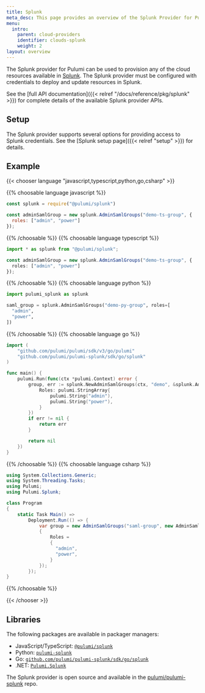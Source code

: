 ```yaml
---
title: Splunk
meta_desc: This page provides an overview of the Splunk Provider for Pulumi.
menu:
  intro:
    parent: cloud-providers
    identifier: clouds-splunk
    weight: 2
layout: overview
---
```


The Splunk provider for Pulumi can be used to provision any of the cloud resources available in [Splunk](https://www.splunk.com/).
The Splunk provider must be configured with credentials to deploy and update resources in Splunk.

See the [full API documentation]({{< relref "/docs/reference/pkg/splunk" >}}) for complete details of the available Splunk provider APIs.

## Setup

The Splunk provider supports several options for providing access to Splunk credentials.  See the [Splunk setup page]({{< relref "setup" >}}) for details.

## Example

{{< chooser language "javascript,typescript,python,go,csharp" >}}

{{% choosable language javascript %}}

```javascript
const splunk = require("@pulumi/splunk")

const adminSamlGroup = new splunk.AdminSamlGroups("demo-ts-group", {
  roles: ["admin", "power"]
});
```

{{% /choosable %}}
{{% choosable language typescript %}}

```typescript
import * as splunk from "@pulumi/splunk";

const adminSamlGroup = new splunk.AdminSamlGroups("demo-ts-group", {
  roles: ["admin", "power"]
});

```

{{% /choosable %}}
{{% choosable language python %}}

```python
import pulumi_splunk as splunk

saml_group = splunk.AdminSamlGroups("demo-py-group", roles=[
  "admin",
  "power",
])
```

{{% /choosable %}}
{{% choosable language go %}}

```go
import (
	"github.com/pulumi/pulumi/sdk/v3/go/pulumi"
	"github.com/pulumi/pulumi-splunk/sdk/go/splunk"
)

func main() {
	pulumi.Run(func(ctx *pulumi.Context) error {
		group, err := splunk.NewAdminSamlGroups(ctx, "demo", &splunk.AdminSamlGroupsArgs{
            Roles: pulumi.StringArray{
                pulumi.String("admin"),
                pulumi.String("power"),
            }
		})
		if err != nil {
			return err
		}

		return nil
	})
}
```

{{% /choosable %}}
{{% choosable language csharp %}}

```csharp
using System.Collections.Generic;
using System.Threading.Tasks;
using Pulumi;
using Pulumi.Splunk;

class Program
{
    static Task Main() =>
        Deployment.Run(() => {
            var group = new AdminSamlGroups("saml-group", new AdminSamlGroupsArgs
            {
                Roles =
                {
                  "admin",
                  "power",
                }
            });
        });
}
```

{{% /choosable %}}

{{< /chooser >}}

## Libraries

The following packages are available in packager managers:

* JavaScript/TypeScript: [`@pulumi/splunk`](https://www.npmjs.com/package/@pulumi/splunk)
* Python: [`pulumi-splunk`](https://pypi.org/project/pulumi-splunk/)
* Go: [`github.com/pulumi/pulumi-splunk/sdk/go/splunk`](https://github.com/pulumi/pulumi-splunk)
* .NET: [`Pulumi.Splunk`](https://www.nuget.org/packages/Pulumi.Splunk)

The Splunk provider is open source and available in the [pulumi/pulumi-splunk](https://github.com/pulumi/pulumi-splunk) repo.
